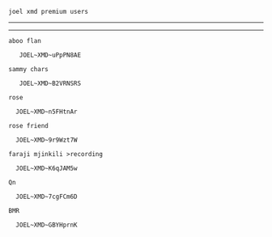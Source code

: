  `joel xmd premium users`

---------------------------------
---------------------------------


`aboo flan`

       JOEL~XMD~uPpPN8AE



 `sammy chars`

       JOEL~XMD~B2VRNSRS



`rose`
      
      
      
      JOEL~XMD~n5FHtnAr






`rose friend`

      JOEL~XMD~9r9Wzt7W







`faraji mjinkili >recording`




      JOEL~XMD~K6qJAM5w






`Qn`




      JOEL~XMD~7cgFCm6D








``BMR``




      JOEL~XMD~GBYHprnK
